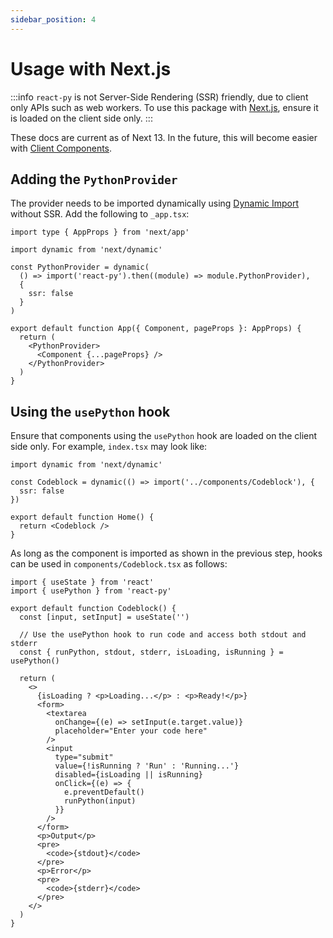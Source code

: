 ```yaml
---
sidebar_position: 4
---
```


# Usage with Next.js

:::info
`react-py` is not Server-Side Rendering (SSR) friendly, due to client only APIs such as web workers. To use this package with [Next.js](https://nextjs.org), ensure it is loaded on the client side only.
:::

These docs are current as of Next 13. In the future, this will become easier with [Client Components](https://beta.nextjs.org/docs/rendering/server-and-client-components#client-components).

## Adding the `PythonProvider`

The provider needs to be imported dynamically using [Dynamic Import](https://nextjs.org/docs/advanced-features/dynamic-import) without SSR. Add the following to `_app.tsx`:

```tsx
import type { AppProps } from 'next/app'

import dynamic from 'next/dynamic'

const PythonProvider = dynamic(
  () => import('react-py').then((module) => module.PythonProvider),
  {
    ssr: false
  }
)

export default function App({ Component, pageProps }: AppProps) {
  return (
    <PythonProvider>
      <Component {...pageProps} />
    </PythonProvider>
  )
}
```

## Using the `usePython` hook

Ensure that components using the `usePython` hook are loaded on the client side only. For example, `index.tsx` may look like:

```tsx
import dynamic from 'next/dynamic'

const Codeblock = dynamic(() => import('../components/Codeblock'), {
  ssr: false
})

export default function Home() {
  return <Codeblock />
}
```

As long as the component is imported as shown in the previous step, hooks can be used in `components/Codeblock.tsx` as follows:

```tsx
import { useState } from 'react'
import { usePython } from 'react-py'

export default function Codeblock() {
  const [input, setInput] = useState('')

  // Use the usePython hook to run code and access both stdout and stderr
  const { runPython, stdout, stderr, isLoading, isRunning } = usePython()

  return (
    <>
      {isLoading ? <p>Loading...</p> : <p>Ready!</p>}
      <form>
        <textarea
          onChange={(e) => setInput(e.target.value)}
          placeholder="Enter your code here"
        />
        <input
          type="submit"
          value={!isRunning ? 'Run' : 'Running...'}
          disabled={isLoading || isRunning}
          onClick={(e) => {
            e.preventDefault()
            runPython(input)
          }}
        />
      </form>
      <p>Output</p>
      <pre>
        <code>{stdout}</code>
      </pre>
      <p>Error</p>
      <pre>
        <code>{stderr}</code>
      </pre>
    </>
  )
}
```
